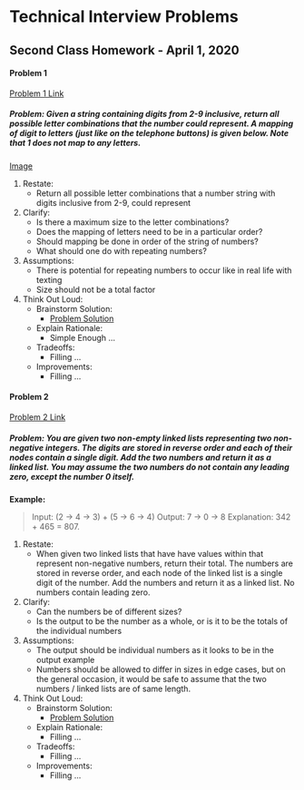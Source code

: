 # Technical Interview Problems
## Second Class Homework - April 1, 2020

#### Problem 1
[Problem 1 Link](https://leetcode.com/problems/letter-combinations-of-a-phone-number/)

##### Problem: Given a string containing digits from 2-9 inclusive, return all possible letter combinations that the number could represent. A mapping of digit to letters (just like on the telephone buttons) is given below. Note that 1 does not map to any letters.

[Image](https://upload.wikimedia.org/wikipedia/commons/thumb/7/73/Telephone-keypad2.svg/200px-Telephone-keypad2.svg.png)

1. Restate:
    - Return all possible letter combinations that a number string with digits inclusive from 2-9, could represent
2. Clarify:
    - Is there a maximum size to the letter combinations?
    - Does the mapping of letters need to be in a particular order?
    - Should mapping be done in order of the string of numbers?
    - What should one do with repeating numbers?
3. Assumptions:
    - There is potential for repeating numbers to occur like in real life with texting
    - Size should not be a total factor
4. Think Out Loud:
    - Brainstorm Solution:
        * [Problem Solution](problem_one.py)
    - Explain Rationale:
        * Simple Enough ...
    - Tradeoffs:
        * Filling ...
    - Improvements:
        * Filling ...

#### Problem 2
[Problem 2 Link](https://leetcode.com/problems/add-two-numbers/)

##### Problem: You are given two **non-empty** linked lists representing two non-negative integers. The digits are stored in **reverse order** and each of their nodes contain a single digit. Add the two numbers and return it as a linked list. You may assume the two numbers do not contain any leading zero, except the number 0 itself.

**Example:**

> Input: (2 -> 4 -> 3) + (5 -> 6 -> 4)
> Output: 7 -> 0 -> 8
> Explanation: 342 + 465 = 807.


1. Restate:
    - When given two linked lists that have have values within that represent non-negative numbers, return their total. The numbers are stored in reverse order, and each node of the linked list is a single digit of the number. Add the numbers and return it as a linked list. No numbers contain leading zero.
2. Clarify:
    - Can the numbers be of different sizes?
    - Is the output to be the number as a whole, or is it to be the totals of the individual numbers
3. Assumptions:
    - The output should be individual numbers as it looks to be in the output example
    - Numbers should be allowed to differ in sizes in edge cases, but on the general occasion, it would be safe to assume that the two numbers / linked lists are of same length.
4. Think Out Loud:
    - Brainstorm Solution:
        * [Problem Solution](problem_two.py)
    - Explain Rationale:
        * Filling ...
    - Tradeoffs:
        * Filling ...
    - Improvements:
        * Filling ...
